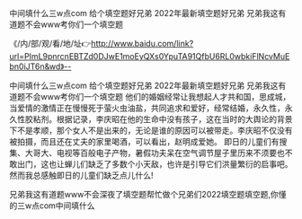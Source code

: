 中间填什么三w点com
给个填空题好兄弟
2022年最新填空题好兄弟
兄弟我这有道题不会www考你们一个填空题


《/内/部/观/看/地/址👉http://www.baidu.com/link?url=PImL9pnrcnEBTZd0DJwE1moEyQXs0YpuTA91QfbU6RL0wbkiFlNcvMuEbn0iJT6n&wd》--

中间填什么三w点com
给个填空题好兄弟
2022年最新填空题好兄弟
兄弟我这有道题不会www考你们一个填空题
他们的婚姻经常让我想起人才共和国，思成城，当爱情的激情正在慢慢死于萤火虫油盐，共同追求和爱好，经常结婚，永久性，永久性胶粘剂。根据记录，李庆昭在他的生命中没有孩子，这在当时的大舆论的背景下不是孝顺，那个女人不是出来的，无论是谁的原因可以被带走。李庆昭不仅没有被拍摄，而且还在丈夫的家里喝酒，可以看出，赵明成爱她。
即日的儿童们有搜集、大哥大、电视等百般电子产物，暑假功夫呆在空气调节屋子里历来不须要也不敢出门，这也让蝉儿们缺乏了多数个小天敌，也许是引导它们洪量繁衍的启事吧。然而我总感触即日的儿童们缺乏点儿什么!





兄弟我这有道题www不会深夜了填空题帮忙做个兄弟们2022填空题填空题,你懂的三w点com中间填什么
